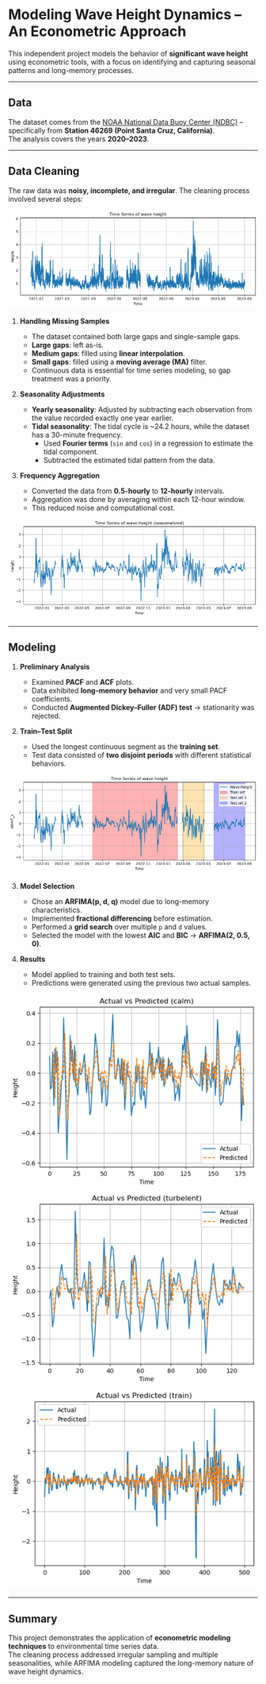 # Modeling Wave Height Dynamics – An Econometric Approach

This independent project models the behavior of **significant wave height** using econometric tools, with a focus on identifying and capturing seasonal patterns and long-memory processes.

---

## Data

The dataset comes from the [NOAA National Data Buoy Center (NDBC)](https://www.ndbc.noaa.gov/) – specifically from **Station 46269 (Point Santa Cruz, California)**.  
The analysis covers the years **2020–2023**.

---

## Data Cleaning

The raw data was **noisy, incomplete, and irregular**. The cleaning process involved several steps:

![Raw data](plt/raw_data.png)

1. **Handling Missing Samples**  
   - The dataset contained both large gaps and single-sample gaps.  
   - **Large gaps**: left as-is.  
   - **Medium gaps**: filled using **linear interpolation**.  
   - **Small gaps**: filled using a **moving average (MA)** filter.  
   - Continuous data is essential for time series modeling, so gap treatment was a priority.

2. **Seasonality Adjustments**  
   - **Yearly seasonality**: Adjusted by subtracting each observation from the value recorded exactly one year earlier.  
   - **Tidal seasonality**: The tidal cycle is ~24.2 hours, while the dataset has a 30-minute frequency.  
     - Used **Fourier terms** (`sin` and `cos`) in a regression to estimate the tidal component.  
     - Subtracted the estimated tidal pattern from the data.

3. **Frequency Aggregation**  
   - Converted the data from **0.5-hourly** to **12-hourly** intervals.  
   - Aggregation was done by averaging within each 12-hour window.  
   - This reduced noise and computational cost.

![Seasonality-adjusted data](plt/seas_data.png)

---

## Modeling

1. **Preliminary Analysis**  
   - Examined **PACF** and **ACF** plots.  
   - Data exhibited **long-memory behavior** and very small PACF coefficients.  
   - Conducted **Augmented Dickey–Fuller (ADF) test** → stationarity was rejected.

2. **Train–Test Split**  
   - Used the longest continuous segment as the **training set**.  
   - Test data consisted of **two disjoint periods** with different statistical behaviors.

![Train–test split](plt/train-test.png)

3. **Model Selection**  
   - Chose an **ARFIMA(p, d, q)** model due to long-memory characteristics.  
   - Implemented **fractional differencing** before estimation.  
   - Performed a **grid search** over multiple `p` and `d` values.  
   - Selected the model with the lowest **AIC** and **BIC** → **ARFIMA(2, 0.5, 0)**.

4. **Results**  
   - Model applied to training and both test sets.  
   - Predictions were generated using the previous two actual samples.

![Prediction – Test Set 1](plt/pred1.png)  
![Prediction – Test Set 2](plt/pred_test2.png)  
![Prediction – Training Set](plt/train_pred.png)

---

## Summary

This project demonstrates the application of **econometric modeling techniques** to environmental time series data.  
The cleaning process addressed irregular sampling and multiple seasonalities, while ARFIMA modeling captured the long-memory nature of wave height dynamics.



